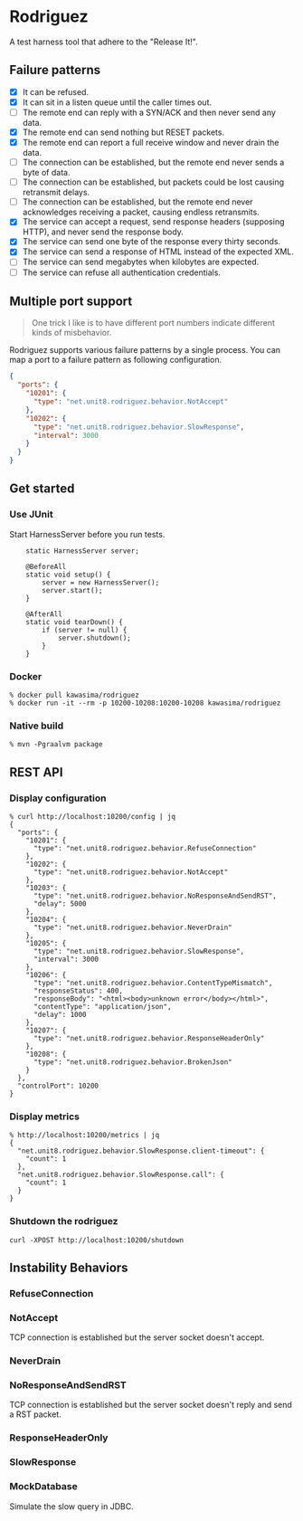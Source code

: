 # Rodriguez

A test harness tool that adhere to the "Release It!".

## Failure patterns

- [X] It can be refused.
- [X] It can sit in a listen queue until the caller times out.
- [ ] The remote end can reply with a SYN/ACK and then never send any data.
- [X] The remote end can send nothing but RESET packets.
- [X] The remote end can report a full receive window and never drain the data.
- [ ] The connection can be established, but the remote end never sends a byte of data.
- [ ] The connection can be established, but packets could be lost causing retransmit delays.
- [ ] The connection can be established, but the remote end never acknowledges receiving a packet, causing endless retransmits.
- [X] The service can accept a request, send response headers (supposing HTTP), and never send the response body.
- [X] The service can send one byte of the response every thirty seconds.
- [X] The service can send a response of HTML instead of the expected XML.
- [ ] The service can send megabytes when kilobytes are expected.
- [ ] The service can refuse all authentication credentials.

## Multiple port support

> One trick I like is to have different port numbers indicate different kinds of misbehavior.

Rodriguez supports various failure patterns by a single process.
You can map a port to a failure pattern as following configuration.

```json
{
  "ports": {
    "10201": {
      "type": "net.unit8.rodriguez.behavior.NotAccept"
    },
    "10202": {
      "type": "net.unit8.rodriguez.behavior.SlowResponse",
      "interval": 3000
    }
  }
}
```

## Get started

### Use JUnit

Start HarnessServer before you run tests.

```
    static HarnessServer server;

    @BeforeAll
    static void setup() {
        server = new HarnessServer();
        server.start();
    }

    @AfterAll
    static void tearDown() {
        if (server != null) {
            server.shutdown();
        }
    }
```

### Docker

```
% docker pull kawasima/rodriguez
% docker run -it --rm -p 10200-10208:10200-10208 kawasima/rodriguez
```
### Native build

```
% mvn -Pgraalvm package
```

## REST API

### Display configuration

```
% curl http://localhost:10200/config | jq
{
  "ports": {
    "10201": {
      "type": "net.unit8.rodriguez.behavior.RefuseConnection"
    },
    "10202": {
      "type": "net.unit8.rodriguez.behavior.NotAccept"
    },
    "10203": {
      "type": "net.unit8.rodriguez.behavior.NoResponseAndSendRST",
      "delay": 5000
    },
    "10204": {
      "type": "net.unit8.rodriguez.behavior.NeverDrain"
    },
    "10205": {
      "type": "net.unit8.rodriguez.behavior.SlowResponse",
      "interval": 3000
    },
    "10206": {
      "type": "net.unit8.rodriguez.behavior.ContentTypeMismatch",
      "responseStatus": 400,
      "responseBody": "<html><body>unknown error</body></html>",
      "contentType": "application/json",
      "delay": 1000
    },
    "10207": {
      "type": "net.unit8.rodriguez.behavior.ResponseHeaderOnly"
    },
    "10208": {
      "type": "net.unit8.rodriguez.behavior.BrokenJson"
    }
  },
  "controlPort": 10200
}
```

### Display metrics

```
% http://localhost:10200/metrics | jq
{
  "net.unit8.rodriguez.behavior.SlowResponse.client-timeout": {
    "count": 1
  },
  "net.unit8.rodriguez.behavior.SlowResponse.call": {
    "count": 1
  }
}
```

### Shutdown the rodriguez

```
curl -XPOST http://localhost:10200/shutdown
```

## Instability Behaviors

### RefuseConnection

### NotAccept

TCP connection is established but the server socket doesn't accept.

### NeverDrain

### NoResponseAndSendRST

TCP connection is established but the server socket doesn't reply and send a RST packet.

### ResponseHeaderOnly

### SlowResponse

### MockDatabase

Simulate the slow query in JDBC.
